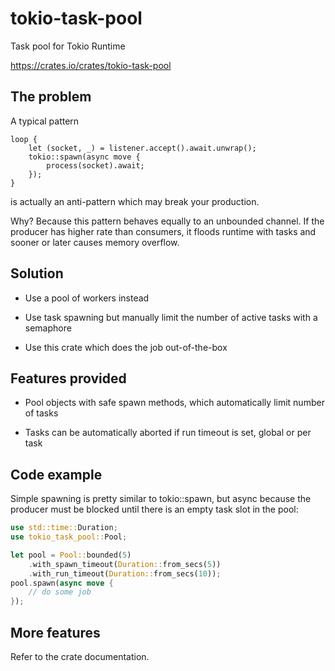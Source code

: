 # tokio-task-pool

Task pool for Tokio Runtime

<https://crates.io/crates/tokio-task-pool>

## The problem

A typical pattern

```rust,ignore
loop {
    let (socket, _) = listener.accept().await.unwrap();
    tokio::spawn(async move {
        process(socket).await;
    });
}
```

is actually an anti-pattern which may break your production.

Why? Because this pattern behaves equally to an unbounded channel. If the
producer has higher rate than consumers, it floods runtime with tasks and
sooner or later causes memory overflow.

## Solution

* Use a pool of workers instead

* Use task spawning but manually limit the number of active tasks with a
semaphore

* Use this crate which does the job out-of-the-box

## Features provided

* Pool objects with safe spawn methods, which automatically limit number of
  tasks

* Tasks can be automatically aborted if run timeout is set, global or per task

## Code example

Simple spawning is pretty similar to tokio::spawn, but async because the
producer must be blocked until there is an empty task slot in the pool:

```rust
use std::time::Duration;
use tokio_task_pool::Pool;

let pool = Pool::bounded(5)
    .with_spawn_timeout(Duration::from_secs(5))
    .with_run_timeout(Duration::from_secs(10));
pool.spawn(async move {
    // do some job
});
```

## More features

Refer to the crate documentation.
